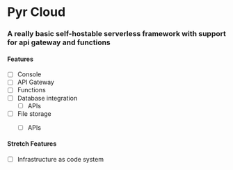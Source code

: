 # Pyr Cloud

### A really basic self-hostable serverless framework with support for api gateway and functions




#### Features

- [ ] Console
- [ ] API Gateway
- [ ] Functions
- [ ] Database integration
    - [ ] APIs 
- [ ] File storage
    - [ ] APIs


#### Stretch Features

- [ ] Infrastructure as code system
